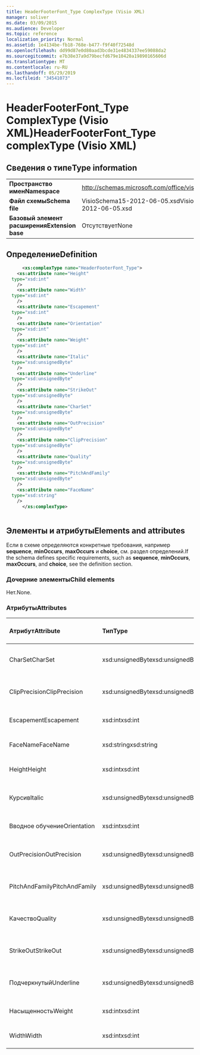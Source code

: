 ```yaml
---
title: HeaderFooterFont_Type ComplexType (Visio XML)
manager: soliver
ms.date: 03/09/2015
ms.audience: Developer
ms.topic: reference
localization_priority: Normal
ms.assetid: 1e4134be-fb18-768e-b477-f9f40f72548d
ms.openlocfilehash: dd99d87e0d80aad3bcde31e4834337ee59088da2
ms.sourcegitcommit: e7b38e37a9d79becfd679e10420a19890165606d
ms.translationtype: MT
ms.contentlocale: ru-RU
ms.lasthandoff: 05/29/2019
ms.locfileid: "34541073"
---
```

# <a name="headerfooterfont_type-complextype-visio-xml"></a><span data-ttu-id="076c8-102">HeaderFooterFont_Type ComplexType (Visio XML)</span><span class="sxs-lookup"><span data-stu-id="076c8-102">HeaderFooterFont_Type complexType (Visio XML)</span></span>

## <a name="type-information"></a><span data-ttu-id="076c8-103">Сведения о типе</span><span class="sxs-lookup"><span data-stu-id="076c8-103">Type information</span></span>

|||
|:-----|:-----|
|<span data-ttu-id="076c8-104">**Пространство имен**</span><span class="sxs-lookup"><span data-stu-id="076c8-104">**Namespace**</span></span> <br/> |http://schemas.microsoft.com/office/visio/2011/1/core  <br/> |
|<span data-ttu-id="076c8-105">**Файл схемы**</span><span class="sxs-lookup"><span data-stu-id="076c8-105">**Schema file**</span></span> <br/> |<span data-ttu-id="076c8-106">VisioSchema15-2012-06-05.xsd</span><span class="sxs-lookup"><span data-stu-id="076c8-106">VisioSchema15-2012-06-05.xsd</span></span>  <br/> |
|<span data-ttu-id="076c8-107">**Базовый элемент расширения**</span><span class="sxs-lookup"><span data-stu-id="076c8-107">**Extension base**</span></span> <br/> |<span data-ttu-id="076c8-108">Отсутствует</span><span class="sxs-lookup"><span data-stu-id="076c8-108">None</span></span>  <br/> |
   
## <a name="definition"></a><span data-ttu-id="076c8-109">Определение</span><span class="sxs-lookup"><span data-stu-id="076c8-109">Definition</span></span>

```XML
      <xs:complexType name="HeaderFooterFont_Type">
    <xs:attribute name="Height"
  type="xsd:int"
    />
    <xs:attribute name="Width"
  type="xsd:int"
    />
    <xs:attribute name="Escapement"
  type="xsd:int"
    />
    <xs:attribute name="Orientation"
  type="xsd:int"
    />
    <xs:attribute name="Weight"
  type="xsd:int"
    />
    <xs:attribute name="Italic"
  type="xsd:unsignedByte"
    />
    <xs:attribute name="Underline"
  type="xsd:unsignedByte"
    />
    <xs:attribute name="StrikeOut"
  type="xsd:unsignedByte"
    />
    <xs:attribute name="CharSet"
  type="xsd:unsignedByte"
    />
    <xs:attribute name="OutPrecision"
  type="xsd:unsignedByte"
    />
    <xs:attribute name="ClipPrecision"
  type="xsd:unsignedByte"
    />
    <xs:attribute name="Quality"
  type="xsd:unsignedByte"
    />
    <xs:attribute name="PitchAndFamily"
  type="xsd:unsignedByte"
    />
    <xs:attribute name="FaceName"
  type="xsd:string"
    />
      </xs:complexType>
      
```

## <a name="elements-and-attributes"></a><span data-ttu-id="076c8-110">Элементы и атрибуты</span><span class="sxs-lookup"><span data-stu-id="076c8-110">Elements and attributes</span></span>

<span data-ttu-id="076c8-111">Если в схеме определяются конкретные требования, например **sequence**, **minOccurs**, **maxOccurs** и **choice**, см. раздел определений.</span><span class="sxs-lookup"><span data-stu-id="076c8-111">If the schema defines specific requirements, such as **sequence**, **minOccurs**, **maxOccurs**, and **choice**, see the definition section.</span></span> 
  
### <a name="child-elements"></a><span data-ttu-id="076c8-112">Дочерние элементы</span><span class="sxs-lookup"><span data-stu-id="076c8-112">Child elements</span></span>

<span data-ttu-id="076c8-113">Нет.</span><span class="sxs-lookup"><span data-stu-id="076c8-113">None.</span></span>
  
### <a name="attributes"></a><span data-ttu-id="076c8-114">Атрибуты</span><span class="sxs-lookup"><span data-stu-id="076c8-114">Attributes</span></span>

|<span data-ttu-id="076c8-115">**Атрибут**</span><span class="sxs-lookup"><span data-stu-id="076c8-115">**Attribute**</span></span>|<span data-ttu-id="076c8-116">**Тип**</span><span class="sxs-lookup"><span data-stu-id="076c8-116">**Type**</span></span>|<span data-ttu-id="076c8-117">**Обязательный**</span><span class="sxs-lookup"><span data-stu-id="076c8-117">**Required**</span></span>|<span data-ttu-id="076c8-118">**Описание**</span><span class="sxs-lookup"><span data-stu-id="076c8-118">**Description**</span></span>|<span data-ttu-id="076c8-119">**Возможные значения**</span><span class="sxs-lookup"><span data-stu-id="076c8-119">**Possible values**</span></span>|
|:-----|:-----|:-----|:-----|:-----|
|<span data-ttu-id="076c8-120">CharSet</span><span class="sxs-lookup"><span data-stu-id="076c8-120">CharSet</span></span>  <br/> |<span data-ttu-id="076c8-121">xsd:unsignedByte</span><span class="sxs-lookup"><span data-stu-id="076c8-121">xsd:unsignedByte</span></span>  <br/> |<span data-ttu-id="076c8-122">необязательный</span><span class="sxs-lookup"><span data-stu-id="076c8-122">optional</span></span>  <br/> ||<span data-ttu-id="076c8-123">Значения типа xsd:unsignedByte.</span><span class="sxs-lookup"><span data-stu-id="076c8-123">Values of the xsd:unsignedByte type.</span></span>  <br/> |
|<span data-ttu-id="076c8-124">ClipPrecision</span><span class="sxs-lookup"><span data-stu-id="076c8-124">ClipPrecision</span></span>  <br/> |<span data-ttu-id="076c8-125">xsd:unsignedByte</span><span class="sxs-lookup"><span data-stu-id="076c8-125">xsd:unsignedByte</span></span>  <br/> |<span data-ttu-id="076c8-126">необязательный</span><span class="sxs-lookup"><span data-stu-id="076c8-126">optional</span></span>  <br/> ||<span data-ttu-id="076c8-127">Значения типа xsd:unsignedByte.</span><span class="sxs-lookup"><span data-stu-id="076c8-127">Values of the xsd:unsignedByte type.</span></span>  <br/> |
|<span data-ttu-id="076c8-128">Escapement</span><span class="sxs-lookup"><span data-stu-id="076c8-128">Escapement</span></span>  <br/> |<span data-ttu-id="076c8-129">xsd:int</span><span class="sxs-lookup"><span data-stu-id="076c8-129">xsd:int</span></span>  <br/> |<span data-ttu-id="076c8-130">необязательный</span><span class="sxs-lookup"><span data-stu-id="076c8-130">optional</span></span>  <br/> ||<span data-ttu-id="076c8-131">Значения типа xsd:int.</span><span class="sxs-lookup"><span data-stu-id="076c8-131">Values of the xsd:int type.</span></span>  <br/> |
|<span data-ttu-id="076c8-132">FaceName</span><span class="sxs-lookup"><span data-stu-id="076c8-132">FaceName</span></span>  <br/> |<span data-ttu-id="076c8-133">xsd:string</span><span class="sxs-lookup"><span data-stu-id="076c8-133">xsd:string</span></span>  <br/> |<span data-ttu-id="076c8-134">необязательный</span><span class="sxs-lookup"><span data-stu-id="076c8-134">optional</span></span>  <br/> ||<span data-ttu-id="076c8-135">Значения типа xsd:string.</span><span class="sxs-lookup"><span data-stu-id="076c8-135">Values of the xsd:string type.</span></span>  <br/> |
|<span data-ttu-id="076c8-136">Height</span><span class="sxs-lookup"><span data-stu-id="076c8-136">Height</span></span>  <br/> |<span data-ttu-id="076c8-137">xsd:int</span><span class="sxs-lookup"><span data-stu-id="076c8-137">xsd:int</span></span>  <br/> |<span data-ttu-id="076c8-138">необязательный</span><span class="sxs-lookup"><span data-stu-id="076c8-138">optional</span></span>  <br/> ||<span data-ttu-id="076c8-139">Значения типа xsd:int.</span><span class="sxs-lookup"><span data-stu-id="076c8-139">Values of the xsd:int type.</span></span>  <br/> |
|<span data-ttu-id="076c8-140">Курсив</span><span class="sxs-lookup"><span data-stu-id="076c8-140">Italic</span></span>  <br/> |<span data-ttu-id="076c8-141">xsd:unsignedByte</span><span class="sxs-lookup"><span data-stu-id="076c8-141">xsd:unsignedByte</span></span>  <br/> |<span data-ttu-id="076c8-142">необязательный</span><span class="sxs-lookup"><span data-stu-id="076c8-142">optional</span></span>  <br/> ||<span data-ttu-id="076c8-143">Значения типа xsd:unsignedByte.</span><span class="sxs-lookup"><span data-stu-id="076c8-143">Values of the xsd:unsignedByte type.</span></span>  <br/> |
|<span data-ttu-id="076c8-144">Вводное обучение</span><span class="sxs-lookup"><span data-stu-id="076c8-144">Orientation</span></span>  <br/> |<span data-ttu-id="076c8-145">xsd:int</span><span class="sxs-lookup"><span data-stu-id="076c8-145">xsd:int</span></span>  <br/> |<span data-ttu-id="076c8-146">необязательный</span><span class="sxs-lookup"><span data-stu-id="076c8-146">optional</span></span>  <br/> ||<span data-ttu-id="076c8-147">Значения типа xsd:int.</span><span class="sxs-lookup"><span data-stu-id="076c8-147">Values of the xsd:int type.</span></span>  <br/> |
|<span data-ttu-id="076c8-148">OutPrecision</span><span class="sxs-lookup"><span data-stu-id="076c8-148">OutPrecision</span></span>  <br/> |<span data-ttu-id="076c8-149">xsd:unsignedByte</span><span class="sxs-lookup"><span data-stu-id="076c8-149">xsd:unsignedByte</span></span>  <br/> |<span data-ttu-id="076c8-150">необязательный</span><span class="sxs-lookup"><span data-stu-id="076c8-150">optional</span></span>  <br/> ||<span data-ttu-id="076c8-151">Значения типа xsd:unsignedByte.</span><span class="sxs-lookup"><span data-stu-id="076c8-151">Values of the xsd:unsignedByte type.</span></span>  <br/> |
|<span data-ttu-id="076c8-152">PitchAndFamily</span><span class="sxs-lookup"><span data-stu-id="076c8-152">PitchAndFamily</span></span>  <br/> |<span data-ttu-id="076c8-153">xsd:unsignedByte</span><span class="sxs-lookup"><span data-stu-id="076c8-153">xsd:unsignedByte</span></span>  <br/> |<span data-ttu-id="076c8-154">необязательный</span><span class="sxs-lookup"><span data-stu-id="076c8-154">optional</span></span>  <br/> ||<span data-ttu-id="076c8-155">Значения типа xsd:unsignedByte.</span><span class="sxs-lookup"><span data-stu-id="076c8-155">Values of the xsd:unsignedByte type.</span></span>  <br/> |
|<span data-ttu-id="076c8-156">Качество</span><span class="sxs-lookup"><span data-stu-id="076c8-156">Quality</span></span>  <br/> |<span data-ttu-id="076c8-157">xsd:unsignedByte</span><span class="sxs-lookup"><span data-stu-id="076c8-157">xsd:unsignedByte</span></span>  <br/> |<span data-ttu-id="076c8-158">необязательный</span><span class="sxs-lookup"><span data-stu-id="076c8-158">optional</span></span>  <br/> ||<span data-ttu-id="076c8-159">Значения типа xsd:unsignedByte.</span><span class="sxs-lookup"><span data-stu-id="076c8-159">Values of the xsd:unsignedByte type.</span></span>  <br/> |
|<span data-ttu-id="076c8-160">StrikeOut</span><span class="sxs-lookup"><span data-stu-id="076c8-160">StrikeOut</span></span>  <br/> |<span data-ttu-id="076c8-161">xsd:unsignedByte</span><span class="sxs-lookup"><span data-stu-id="076c8-161">xsd:unsignedByte</span></span>  <br/> |<span data-ttu-id="076c8-162">необязательный</span><span class="sxs-lookup"><span data-stu-id="076c8-162">optional</span></span>  <br/> ||<span data-ttu-id="076c8-163">Значения типа xsd:unsignedByte.</span><span class="sxs-lookup"><span data-stu-id="076c8-163">Values of the xsd:unsignedByte type.</span></span>  <br/> |
|<span data-ttu-id="076c8-164">Подчеркнутый</span><span class="sxs-lookup"><span data-stu-id="076c8-164">Underline</span></span>  <br/> |<span data-ttu-id="076c8-165">xsd:unsignedByte</span><span class="sxs-lookup"><span data-stu-id="076c8-165">xsd:unsignedByte</span></span>  <br/> |<span data-ttu-id="076c8-166">необязательный</span><span class="sxs-lookup"><span data-stu-id="076c8-166">optional</span></span>  <br/> ||<span data-ttu-id="076c8-167">Значения типа xsd:unsignedByte.</span><span class="sxs-lookup"><span data-stu-id="076c8-167">Values of the xsd:unsignedByte type.</span></span>  <br/> |
|<span data-ttu-id="076c8-168">Насыщенность</span><span class="sxs-lookup"><span data-stu-id="076c8-168">Weight</span></span>  <br/> |<span data-ttu-id="076c8-169">xsd:int</span><span class="sxs-lookup"><span data-stu-id="076c8-169">xsd:int</span></span>  <br/> |<span data-ttu-id="076c8-170">необязательный</span><span class="sxs-lookup"><span data-stu-id="076c8-170">optional</span></span>  <br/> ||<span data-ttu-id="076c8-171">Значения типа xsd:int.</span><span class="sxs-lookup"><span data-stu-id="076c8-171">Values of the xsd:int type.</span></span>  <br/> |
|<span data-ttu-id="076c8-172">Width</span><span class="sxs-lookup"><span data-stu-id="076c8-172">Width</span></span>  <br/> |<span data-ttu-id="076c8-173">xsd:int</span><span class="sxs-lookup"><span data-stu-id="076c8-173">xsd:int</span></span>  <br/> |<span data-ttu-id="076c8-174">необязательный</span><span class="sxs-lookup"><span data-stu-id="076c8-174">optional</span></span>  <br/> ||<span data-ttu-id="076c8-175">Значения типа xsd:int.</span><span class="sxs-lookup"><span data-stu-id="076c8-175">Values of the xsd:int type.</span></span>  <br/> |
   

